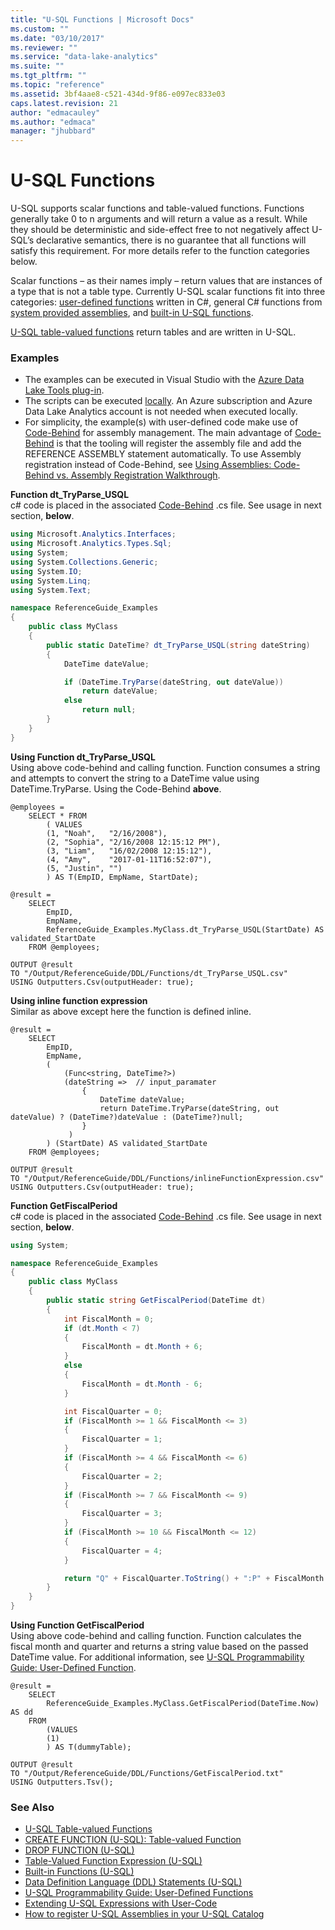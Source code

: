 ```yaml
---
title: "U-SQL Functions | Microsoft Docs"
ms.custom: ""
ms.date: "03/10/2017"
ms.reviewer: ""
ms.service: "data-lake-analytics"
ms.suite: ""
ms.tgt_pltfrm: ""
ms.topic: "reference"
ms.assetid: 3bf4aae8-c521-434d-9f86-e097ec833e03
caps.latest.revision: 21
author: "edmacauley"
ms.author: "edmaca"
manager: "jhubbard"
---
```

# U-SQL Functions
U-SQL supports scalar functions and table-valued functions. Functions generally take 0 to n arguments and will return a value as a result. While they should be deterministic and side-effect free to not negatively affect U-SQL’s declarative semantics, there is no guarantee that all functions will satisfy this requirement. For more details refer to the function categories below.  
  
Scalar functions – as their names imply – return values that are instances of a type that is not a table type. Currently U-SQL scalar functions fit into three categories: [user-defined functions](https://docs.microsoft.com/azure/data-lake-analytics/data-lake-analytics-u-sql-programmability-guide#user-defined-functions---udf) written in C#, general C# functions from [system provided assemblies](u-sql-assemblies.md), and [built-in U-SQL functions](built-in-functions-u-sql.md).  
  
[U-SQL table-valued functions](u-sql-table-valued-functions.md)  return tables and are written in U-SQL.  

### Examples
- The examples can be executed in Visual Studio with the [Azure Data Lake Tools plug-in](https://www.microsoft.com/download/details.aspx?id=49504).  
- The scripts can be executed [locally](https://docs.microsoft.com/azure/data-lake-analytics/data-lake-analytics-data-lake-tools-get-started#run-u-sql-locally).  An Azure subscription and Azure Data Lake Analytics account is not needed when executed locally.
- For simplicity, the example(s) with user-defined code make use of [Code-Behind](https://docs.microsoft.com/azure/data-lake-analytics/data-lake-analytics-u-sql-programmability-guide#using-code-behind-1) for assembly management.  The main advantage of [Code-Behind](https://docs.microsoft.com/azure/data-lake-analytics/data-lake-analytics-u-sql-programmability-guide#using-code-behind-1) is that the tooling will register the assembly file and add the REFERENCE ASSEMBLY statement automatically.  To use Assembly registration instead of Code-Behind, see [Using Assemblies: Code-Behind vs. Assembly Registration Walkthrough](extending-u-sql-expressions-with-user-code.md#usingAssemblies).

<a name="dt_TryParse_USQL">**Function dt_TryParse_USQL**</a>  
c# code is placed in the associated [Code-Behind](https://docs.microsoft.com/azure/data-lake-analytics/data-lake-analytics-u-sql-programmability-guide#using-code-behind-1) .cs file. See usage in next section, **below**.
```csharp
using Microsoft.Analytics.Interfaces;
using Microsoft.Analytics.Types.Sql;
using System;
using System.Collections.Generic;
using System.IO;
using System.Linq;
using System.Text;

namespace ReferenceGuide_Examples
{
    public class MyClass
    {
        public static DateTime? dt_TryParse_USQL(string dateString)
        {
            DateTime dateValue;

            if (DateTime.TryParse(dateString, out dateValue))
                return dateValue;
            else
                return null;
        }
    }
}
```
 
**Using Function dt_TryParse_USQL**  
Using above code-behind and calling function.  Function consumes a string and attempts to convert the string to a DateTime value using DateTime.TryParse.  Using the Code-Behind **above**. 
```U-SQL
@employees = 
    SELECT * FROM 
        ( VALUES
        (1, "Noah",   "2/16/2008"),
        (2, "Sophia", "2/16/2008 12:15:12 PM"),
        (3, "Liam",   "16/02/2008 12:15:12"),
        (4, "Amy",    "2017-01-11T16:52:07"),
        (5, "Justin", "")
        ) AS T(EmpID, EmpName, StartDate);

@result = 
    SELECT  
        EmpID,
        EmpName,
        ReferenceGuide_Examples.MyClass.dt_TryParse_USQL(StartDate) AS validated_StartDate
    FROM @employees;

OUTPUT @result
TO "/Output/ReferenceGuide/DDL/Functions/dt_TryParse_USQL.csv"
USING Outputters.Csv(outputHeader: true);
```
 
**Using inline function expression**   
Similar as above except here the function is defined inline.
```
@result = 
    SELECT
        EmpID,
        EmpName,
        (
            (Func<string, DateTime?>)
            (dateString =>  // input_paramater
                { 
                    DateTime dateValue;
                    return DateTime.TryParse(dateString, out dateValue) ? (DateTime?)dateValue : (DateTime?)null;
                }
             )
        ) (StartDate) AS validated_StartDate
    FROM @employees;

OUTPUT @result
TO "/Output/ReferenceGuide/DDL/Functions/inlineFunctionExpression.csv"
USING Outputters.Csv(outputHeader: true);
```

<a name="getFiscalPeriod">**Function GetFiscalPeriod**</a>    
c# code is placed in the associated [Code-Behind](https://docs.microsoft.com/azure/data-lake-analytics/data-lake-analytics-u-sql-programmability-guide#using-code-behind-1) .cs file.  See usage in next section, **below**.
```csharp
using System;

namespace ReferenceGuide_Examples
{
    public class MyClass
    {
        public static string GetFiscalPeriod(DateTime dt)
        {
            int FiscalMonth = 0;
            if (dt.Month < 7)
            {
                FiscalMonth = dt.Month + 6;
            }
            else
            {
                FiscalMonth = dt.Month - 6;
            }

            int FiscalQuarter = 0;
            if (FiscalMonth >= 1 && FiscalMonth <= 3)
            {
                FiscalQuarter = 1;
            }
            if (FiscalMonth >= 4 && FiscalMonth <= 6)
            {
                FiscalQuarter = 2;
            }
            if (FiscalMonth >= 7 && FiscalMonth <= 9)
            {
                FiscalQuarter = 3;
            }
            if (FiscalMonth >= 10 && FiscalMonth <= 12)
            {
                FiscalQuarter = 4;
            }

            return "Q" + FiscalQuarter.ToString() + ":P" + FiscalMonth.ToString();
        }
    }
}
```

**Using Function GetFiscalPeriod**  
Using above code-behind and calling function.  Function calculates the fiscal month and quarter and returns a string value based on the passed DateTime value.  For additional information, see [U-SQL Programmability Guide: User-Defined Function](https://docs.microsoft.com/azure/data-lake-analytics/data-lake-analytics-u-sql-programmability-guide#in-line-c-function-expressions).
```U-SQL
@result = 
    SELECT 
        ReferenceGuide_Examples.MyClass.GetFiscalPeriod(DateTime.Now) AS dd
    FROM 
        (VALUES 
        (1)
        ) AS T(dummyTable);

OUTPUT @result
TO "/Output/ReferenceGuide/DDL/Functions/GetFiscalPeriod.txt"
USING Outputters.Tsv();
```

### See Also
* [U-SQL Table-valued Functions](u-sql-table-valued-functions.md)  
* [CREATE FUNCTION (U-SQL): Table-valued Function](create-function-u-sql-table-valued-function.md)   
* [DROP FUNCTION (U-SQL)](drop-function-u-sql.md)   
* [Table-Valued Function Expression (U-SQL)](table-valued-function-expression-u-sql.md) 
* [Built-in Functions (U-SQL)](built-in-functions-u-sql.md)  
* [Data Definition Language (DDL) Statements (U-SQL)](data-definition-language-ddl-statements-u-sql.md)   
* [U-SQL Programmability Guide: User-Defined Functions](https://docs.microsoft.com/azure/data-lake-analytics/data-lake-analytics-u-sql-programmability-guide#user-defined-functions---udf)
* [Extending U-SQL Expressions with User-Code](extending-u-sql-expressions-with-user-code.md)  
* [How to register U-SQL Assemblies in your U-SQL Catalog](https://blogs.msdn.microsoft.com/azuredatalake/2016/08/26/how-to-register-u-sql-assemblies-in-your-u-sql-catalog/)


  

